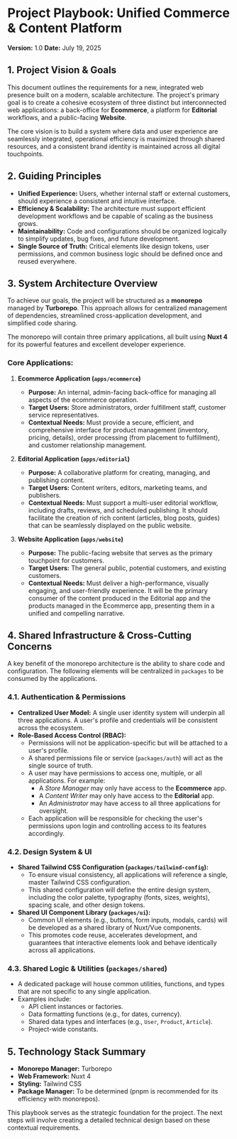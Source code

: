 # Project Playbook: Unified Commerce & Content Platform

**Version:** 1.0
**Date:** July 19, 2025

## 1. Project Vision & Goals

This document outlines the requirements for a new, integrated web presence built on a modern, scalable architecture. The project's primary goal is to create a cohesive ecosystem of three distinct but interconnected web applications: a back-office for **Ecommerce**, a platform for **Editorial** workflows, and a public-facing **Website**.

The core vision is to build a system where data and user experience are seamlessly integrated, operational efficiency is maximized through shared resources, and a consistent brand identity is maintained across all digital touchpoints.

## 2. Guiding Principles

* **Unified Experience:** Users, whether internal staff or external customers, should experience a consistent and intuitive interface.
* **Efficiency & Scalability:** The architecture must support efficient development workflows and be capable of scaling as the business grows.
* **Maintainability:** Code and configurations should be organized logically to simplify updates, bug fixes, and future development.
* **Single Source of Truth:** Critical elements like design tokens, user permissions, and common business logic should be defined once and reused everywhere.

## 3. System Architecture Overview

To achieve our goals, the project will be structured as a **monorepo** managed by **Turborepo**. This approach allows for centralized management of dependencies, streamlined cross-application development, and simplified code sharing.

The monorepo will contain three primary applications, all built using **Nuxt 4** for its powerful features and excellent developer experience.

### Core Applications:

1.  **Ecommerce Application (`apps/ecommerce`)**
    * **Purpose:** An internal, admin-facing back-office for managing all aspects of the ecommerce operation.
    * **Target Users:** Store administrators, order fulfillment staff, customer service representatives.
    * **Contextual Needs:** Must provide a secure, efficient, and comprehensive interface for product management (inventory, pricing, details), order processing (from placement to fulfillment), and customer relationship management.

2.  **Editorial Application (`apps/editorial`)**
    * **Purpose:** A collaborative platform for creating, managing, and publishing content.
    * **Target Users:** Content writers, editors, marketing teams, and publishers.
    * **Contextual Needs:** Must support a multi-user editorial workflow, including drafts, reviews, and scheduled publishing. It should facilitate the creation of rich content (articles, blog posts, guides) that can be seamlessly displayed on the public website.

3.  **Website Application (`apps/website`)**
    * **Purpose:** The public-facing website that serves as the primary touchpoint for customers.
    * **Target Users:** The general public, potential customers, and existing customers.
    * **Contextual Needs:** Must deliver a high-performance, visually engaging, and user-friendly experience. It will be the primary consumer of the content produced in the Editorial app and the products managed in the Ecommerce app, presenting them in a unified and compelling narrative.

## 4. Shared Infrastructure & Cross-Cutting Concerns

A key benefit of the monorepo architecture is the ability to share code and configuration. The following elements will be centralized in `packages` to be consumed by the applications.

### 4.1. Authentication & Permissions

* **Centralized User Model:** A single user identity system will underpin all three applications. A user's profile and credentials will be consistent across the ecosystem.
* **Role-Based Access Control (RBAC):**
    * Permissions will not be application-specific but will be attached to a user's profile.
    * A shared permissions file or service (`packages/auth`) will act as the single source of truth.
    * A user may have permissions to access one, multiple, or all applications. For example:
        * A *Store Manager* may only have access to the **Ecommerce** app.
        * A *Content Writer* may only have access to the **Editorial** app.
        * An *Administrator* may have access to all three applications for oversight.
    * Each application will be responsible for checking the user's permissions upon login and controlling access to its features accordingly.

### 4.2. Design System & UI

* **Shared Tailwind CSS Configuration (`packages/tailwind-config`):**
    * To ensure visual consistency, all applications will reference a single, master Tailwind CSS configuration.
    * This shared configuration will define the entire design system, including the color palette, typography (fonts, sizes, weights), spacing scale, and other design tokens.
* **Shared UI Component Library (`packages/ui`):**
    * Common UI elements (e.g., buttons, form inputs, modals, cards) will be developed as a shared library of Nuxt/Vue components.
    * This promotes code reuse, accelerates development, and guarantees that interactive elements look and behave identically across all applications.

### 4.3. Shared Logic & Utilities (`packages/shared`)

* A dedicated package will house common utilities, functions, and types that are not specific to any single application.
* Examples include:
    * API client instances or factories.
    * Data formatting functions (e.g., for dates, currency).
    * Shared data types and interfaces (e.g., `User`, `Product`, `Article`).
    * Project-wide constants.

## 5. Technology Stack Summary

* **Monorepo Manager:** Turborepo
* **Web Framework:** Nuxt 4
* **Styling:** Tailwind CSS
* **Package Manager:** To be determined (pnpm is recommended for its efficiency with monorepos).

This playbook serves as the strategic foundation for the project. The next steps will involve creating a detailed technical design based on these contextual requirements.